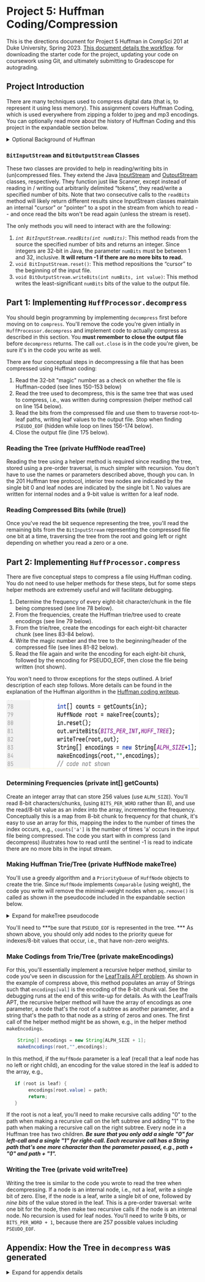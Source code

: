 # Project 5: Huffman Coding/Compression

This is the directions document for Project 5 Huffman in CompSci 201 at Duke University, Spring 2023. [This document details the workflow](https://coursework.cs.duke.edu/cs-201-fall-22/p5-huffman#submitting-reflect-grading). for downloading the starter code for the project, updating your code on coursework using Git, and ultimately submitting to Gradescope for autograding.

## Project Introduction

There are many techniques used to compress digital data (that is, to represent it using less memory). This assignment covers Huffman Coding, which is used everywhere from zipping a folder to jpeg and mp3 encodings. You can optionally read more about the history of Huffman Coding and this project in the expandable section below.

<details>
<summary>Optional Background of Huffman</summary>
Huffman coding was invented by David Huffman while he was a graduate student at MIT in 1950 when given the option of a term paper or a final exam. For details, see [this 1991 Scientific American Article][Huffman Article]. In an autobiography Huffman had this to say about the epiphany that led to his invention of the coding method that bears his name:

"*-- but a week before the end of the term I seemed to have nothing to show for weeks of effort. I knew I'd better get busy fast, do the standard final, and forget the research problem. I remember, after breakfast that morning, throwing my research notes in the wastebasket. And at that very moment, I had a sense of sudden release, so that I could see a simple pattern in what I had been doing, that I hadn't been able to see at all until then. The result is the thing for which I'm probably best known: the Huffman Coding Procedure. I've had many breakthroughs since then, but never again all at once, like that. It was very exciting.*"

[The Wikipedia reference][Huffman Wikipedia] is extensive as is [this online material][Duke Huffman ] developed as one of the original [Nifty Assignments][Nifty Assignments]. Both jpeg and mp3 encodings use Huffman Coding as part of their compression algorithms. In this assignment you'll implement a complete program to compress and uncompress data using Huffman coding.

We first gave a Huffman coding assignment at Duke in Spring of 1994. Over the years many people have worked on creating the infrastructure for the bit-reading and -writing code (as we changed from C to C++ to Java at Duke) and the GUI that drives the Huffman assignment. It was one of the original so-called "nifty assignments" (see http://nifty.stanford.edu) in 1999. In Fall of 2018 we moved away from the GUI and using a simple main and the command-line. This was done for pragmatic and philosophical reasons.
</details>

### `BitInputStream` and `BitOutputStream` Classes

These two classes are provided to help in reading/writing bits in (un)compressed files. They extend the Java [InputStream](https://docs.oracle.com/javase/9/docs/api/java/io/InputStream.html) and [OutputStream](https://docs.oracle.com/javase/9/docs/api/java/io/OutputStream.html) classes, respectively. They function just like Scanner, except instead of reading in / writing out arbitrarily delimited “tokens”, they read/write a specified number of bits. Note that two consecutive calls to the `readBits` method will likely return different results since InputStream classes maintain an internal "cursor" or "pointer" to a spot in the stream from which to read -- and once read the bits won't be read again (unless the stream is reset).

The only methods you will need to interact with are the following:
1. *`int BitInputStream.readBits(int numBits)`*: This method reads from the source the specified number of bits and returns an integer. Since integers are 32-bit in Java, the parameter `numBits` must be between 1 and 32, inclusive. **It will return -1 if there are no more bits to read.**
2. `void BitInputStream.reset()`: This method repositions the “cursor” to the beginning of the input file.
3. `void BitOutputStream.writeBits(int numBits, int value)`: This method writes the least-significant `numBits` bits of the value to the output file.

## Part 1: Implementing `HuffProcessor.decompress`

You should begin programming by implementing `decompress` first before moving on to `compress`. You'll remove the code you're given intially in `HuffProcessor.decompress` and implement code to actually compress as described in this section. You **must remember to close the output file** before `decompress` returns. The call `out.close` is in the code you're given, be sure it's in the code you write as well.

There are four conceptual steps in decompressing a file that has been compressed using Huffman coding:
1. Read the 32-bit "magic" number as a check on whether the file is Huffman-coded (see lines 150-153 below)
2. Read the tree used to decompress, this is the same tree that was used to compress, i.e., was written during compression (helper method call on line 154 below).
3. Read the bits from the compressed file and use them to traverse root-to-leaf paths, writing leaf values to the output file. Stop when finding `PSEUDO_EOF` (hidden while loop on lines 156-174 below).
4. Close the output file (line 175 below).

### Reading the Tree (private HuffNode readTree)

Reading the tree using a helper method is required since reading the tree, stored using a pre-order traversal, is much simpler with recursion. You don't have to use the names or parameters described above, though you can.
In the 201 Huffman tree protocol, interior tree nodes are indicated by the single bit 0 and leaf nodes are indicated by the single bit 1. No values are written for internal nodes and a 9-bit value is written for a leaf node. 

### Reading Compressed Bits (while (true))

Once you've read the bit sequence representing the tree, you'll read the remaining bits from the `BitInputStream` representing the compressed file one bit at a time, traversing the tree from the root and going left or right depending on whether you read a zero or a one.

## Part 2: Implementing `HuffProcessor.compress`

There are five conceptual steps to compress a file using Huffman coding. You do not need to use helper methods for these steps, but for some steps helper methods are extremely useful and will facilitate debugging.

1. Determine the frequency of every eight-bit character/chunk in the file being compressed (see line 78 below).
2. From the frequencies, create the Huffman trie/tree used to create encodings (see line 79 below).
3. From the trie/tree, create the encodings for each eight-bit character chunk (see lines 83-84 below).
4. Write the magic number and the tree to the beginning/header of the compressed file (see lines 81-82 below).
5. Read the file again and write the encoding for each eight-bit chunk, followed by the encoding for PSEUDO_EOF, then close the file being written (not shown).

You won't need to throw exceptions for the steps outlined. A brief description of each step follows. More details can be found in the explanation of the Huffman algorithm in the [Huffman coding writeup](https://www.cs.duke.edu/csed/poop/huff/info/).

<div align="center">
  <img width="600" height="180" src="p5-figures/newcompress.png">
</div>

### Determining Frequencies (private int[] getCounts)

Create an integer array that can store 256 values (use `ALPH_SIZE`). You'll read 8-bit characters/chunks, (using `BITS_PER_WORD` rather than 8), and use the read/8-bit value as an index into the array, incrementing the frequency. Conceptually this is a map from 8-bit chunk to frequency for that chunk, it's easy to use an array for this, mapping the index to the number of times the index occurs, e.g., `counts['a']` is the number of times 'a' occurs in the input file being compressed. The code you start with in compress (and decompress) illustrates how to read until the sentinel -1 is read to indicate there are no more bits in the input stream. 

### Making Huffman Trie/Tree (private HuffNode makeTree)

You'll use a greedy algorithm and a `PriorityQueue` of `HuffNode` objects to create the trie. Since `HuffNode` implements `Comparable` (using weight), the code you write will remove the minimal-weight nodes when `pq.remove()` is called as shown in the pseudocode included in the expandable section below.

<details>
<summary> Expand for makeTree pseudocode </summary>

``` java
PriorityQueue<HuffNode> pq = new PriorityQueue<>();
for(every index such that freq[index] > 0) {
    pq.add(new HuffNode(index,freq[index],null,null));
}
pq.add(new HuffNode(PSEUDO_EOF,1,null,null)); // account for PSEUDO_EOF having a single occurrence

while (pq.size() > 1) {
   HuffNode left = pq.remove();
   HuffNode right = pq.remove();
   // create new HuffNode t with weight from
   // left.weight+right.weight and left, right subtrees
   pq.add(t);
}
HuffNode root = pq.remove();
return root;
```

</details>

You'll need to ***be sure that `PSEUDO_EOF` is represented in the tree. *** As shown above, you should only add nodes to the priority queue for indexes/8-bit values that occur, i.e., that have non-zero weights.


### Make Codings from Trie/Tree (private makeEncodings)

For this, you'll essentially implement a recursive helper method, similar to code you've seen in discussion for the [LeafTrails APT problem](https://www2.cs.duke.edu/csed/newapt/leaftrails.html). As shown in the example of compress above, this method populates an array of Strings such that `encodings[val]` is the encoding of the 8-bit chunk val. See the debugging runs at the end of this write-up for details. As with the LeafTrails APT, the recursive helper method will have the array of encodings as one parameter, a node that's the root of a subtree as another parameter, and a string that's the path to that node as a string of zeros and ones. The first call of the helper method might be as shown, e.g., in the helper method `makeEncodings`.
``` java
    String[] encodings = new String[ALPH_SIZE + 1];
    makeEncodings(root,"",encodings);
```

In this method, if the `HuffNode` parameter is a leaf (recall that a leaf node has no left or right child), an encoding for the value stored in the leaf is added to the array, e.g.,
``` java
   if (root is leaf) {
        encodings[root.value] = path;
        return;
   }
```
If the root is not a leaf, you'll need to make recursive calls adding "0" to the path when making a recursive call on the left subtree and adding "1" to the path when making a recursive call on the right subtree. Every node in a Huffman tree has two children. ***Be sure that you only add a single "0" for left-call and a single "1" for right-call. Each recursive call has a String path that's one more character than the parameter passed, e.g., path + "0" and path + "1".***

### Writing the Tree (private void writeTree)

Writing the tree is similar to the code you wrote to read the tree when decompressing. If a node is an internal node, i.e., not a leaf, write a single bit of zero. Else, if the node is a leaf, write a single bit of one, followed by _nine bits_ of the value stored in the leaf.  This is a pre-order traversal: write one bit for the node, then make two recursive calls if the node is an internal node. No recursion is used for leaf nodes. You'll need to write 9 bits, or `BITS_PER_WORD + 1`, because there are 257 possible values including `PSEUDO_EOF`.

## Appendix: How the Tree in `decompress` was generated

<details>
<summary> Expand for appendix details </summary>

A 9-bit sequence represents a "character"/chunk stored in each leaf. This character/chunk, actually a value between 0-255, will be written to the output stream when uncompressing. One leaf stores PSEUDO_EOF, this won't be printed during uncompression, but will stop the process of reading bits.

<div align="center">
  <img width="291" height="213" src="p5-figures/huffheadtreeNODES.png">
</div>

When you read the first 0, you know it's an internal node (it's a 0), you'll create an internall `HuffNode` node, and recursively read the left and right subtrees. The left subtree call will read the bits 001X1Y01Z1W as the left subtree of the root and the right subtree recursive call will read  01A1B as the right subtree. Note that in the bit-sequence representing the tree, a single bit of 0 and 1 differentiates INTERNAL nodes from LEAF nodes, not the left/right branch taken in uncompressing -- that comes later. The internal node that's the root of the left subtree of the overall root has its own left subtree of 01X1Y and a right subtree of 01Z1W. When you read the single 1-bit, your code will need to read 9-bits to obtain the value stored in the leaf.

</details>
